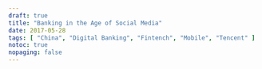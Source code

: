```yaml
---
draft: true
title: "Banking in the Age of Social Media"
date: 2017-05-28
tags: [ "China", "Digital Banking", "Fintench", "Mobile", "Tencent" ]
notoc: true
nopaging: false
---
```


